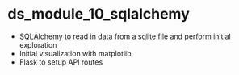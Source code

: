# ds_module_10_sqlalchemy

* SQLAlchemy to read in data from a sqlite file and perform initial exploration
* Initial visualization with matplotlib
* Flask to setup API routes
